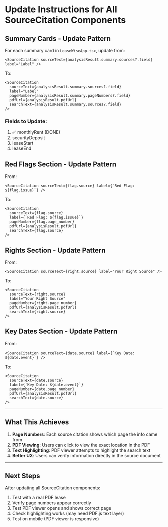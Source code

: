 # Update Instructions for All SourceCitation Components

## Summary Cards - Update Pattern

For each summary card in `LeaseWiseApp.tsx`, update from:
```tsx
<SourceCitation sourceText={analysisResult.summary.sources?.field} label="Label" />
```

To:
```tsx
<SourceCitation 
  sourceText={analysisResult.summary.sources?.field} 
  label="Label"
  pageNumber={analysisResult.summary.pageNumbers?.field}
  pdfUrl={analysisResult.pdfUrl}
  searchText={analysisResult.summary.sources?.field}
/>
```

### Fields to Update:
1. ✅ monthlyRent (DONE)
2. securityDeposit
3. leaseStart
4. leaseEnd

## Red Flags Section - Update Pattern

From:
```tsx
<SourceCitation sourceText={flag.source} label={`Red Flag: ${flag.issue}`} />
```

To:
```tsx
<SourceCitation 
  sourceText={flag.source} 
  label={`Red Flag: ${flag.issue}`}
  pageNumber={flag.page_number}
  pdfUrl={analysisResult.pdfUrl}
  searchText={flag.source}
/>
```

## Rights Section - Update Pattern

From:
```tsx
<SourceCitation sourceText={right.source} label="Your Right Source" />
```

To:
```tsx
<SourceCitation 
  sourceText={right.source} 
  label="Your Right Source"
  pageNumber={right.page_number}
  pdfUrl={analysisResult.pdfUrl}
  searchText={right.source}
/>
```

## Key Dates Section - Update Pattern

From:
```tsx
<SourceCitation sourceText={date.source} label={`Key Date: ${date.event}`} />
```

To:
```tsx
<SourceCitation 
  sourceText={date.source} 
  label={`Key Date: ${date.event}`}
  pageNumber={date.page_number}
  pdfUrl={analysisResult.pdfUrl}
  searchText={date.source}
/>
```

---

## What This Achieves

1. **Page Numbers**: Each source citation shows which page the info came from
2. **PDF Viewing**: Users can click to view the exact location in the PDF
3. **Text Highlighting**: PDF viewer attempts to highlight the search text
4. **Better UX**: Users can verify information directly in the source document

---

## Next Steps

After updating all SourceCitation components:
1. Test with a real PDF lease
2. Verify page numbers appear correctly
3. Test PDF viewer opens and shows correct page
4. Check highlighting works (may need PDF.js text layer)
5. Test on mobile (PDF viewer is responsive)

